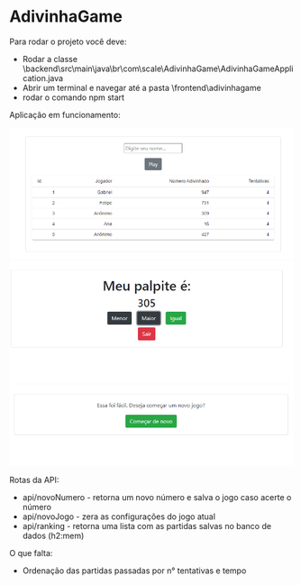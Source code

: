 <h1> AdivinhaGame </h1>

<p> Para rodar o projeto você deve: </p>

<ul>
<li> Rodar a classe \backend\src\main\java\br\com\scale\AdivinhaGame\AdivinhaGameApplication.java</li>
<li> Abrir um terminal e navegar até a pasta \frontend\adivinhagame </li>
<li> rodar o comando  npm start </li>
</ul>

<p> Aplicação em funcionamento: </p>
<img src='https://github.com/gabrielnov/AdivinhaGame/blob/main/screenshots/1.png'> 
<img src='https://github.com/gabrielnov/AdivinhaGame/blob/main/Screenshots/2.PNG'> 
<img src='https://github.com/gabrielnov/AdivinhaGame/blob/main/Screenshots/3.PNG'> 

<p> Rotas da API: </p>
<ul> 
<li> api/novoNumero  - retorna um novo número e salva o jogo caso acerte o número </li>
<li> api/novoJogo    - zera as configurações do jogo atual </li>
<li> api/ranking     - retorna uma lista com as partidas salvas no banco de dados (h2:mem)</li>
</ul>

<p> O que falta: </p>
<ul> 
<li> Ordenação das partidas passadas por n° tentativas e tempo </li>
</ul>
